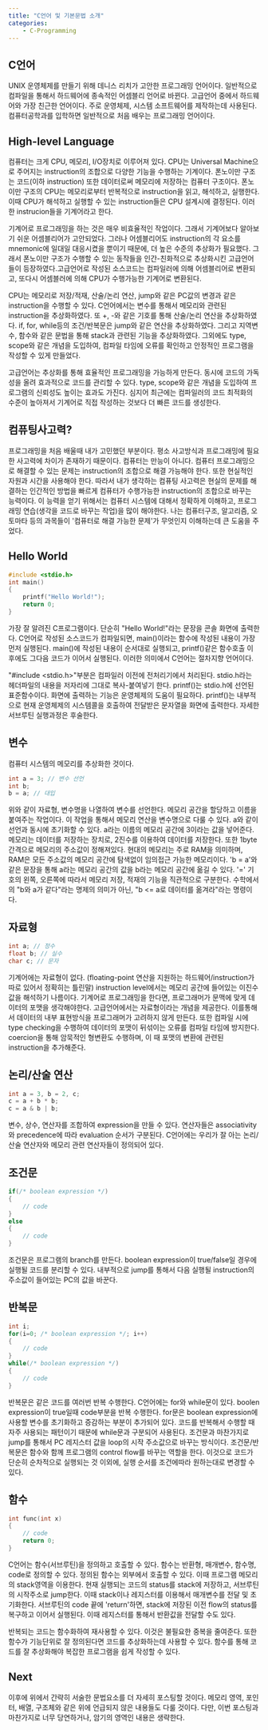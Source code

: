 ```yaml
---
title: "C언어 및 기본문법 소개"
categories:
    - C-Programming
---
```


## C언어
UNIX 운영체제를 만들기 위해 데니스 리치가 고안한 프로그래밍 언어이다. 일반적으로 컴파일을 통해서 하드웨어에 종속적인 어셈블리 언어로 바뀐다. 고급언어 중에서 하드웨어와 가장 친근한 언어이다. 주로 운영체제, 시스템 소프트웨어를 제작하는데 사용된다. 컴퓨터공학과를 입학하면 일반적으로 처음 배우는 프로그래밍 언어이다.

## High-level Language
컴퓨터는 크게 CPU, 메모리, I/O장치로 이루어져 있다. CPU는 Universal Machine으로 주어지는 instruction의 조합으로 다양한 기능을 수행하는 기계이다. 폰노이만 구조는 코드(이하 instruction) 또한 데이터로써 메모리에 저장하는 컴퓨터 구조이다. 폰노이만 구조의 CPU는 메모리로부터 반복적으로 instruction을 읽고, 해석하고, 실행한다. 이때 CPU가 해석하고 실행할 수 있는 instruction들은 CPU 설계시에 결정된다. 이러한 instrucion들을 기계어라고 한다.

기계어로 프로그래밍을 하는 것은 매우 비효율적인 작업이다. 그래서 기계어보다 알아보기 쉬운 어셈블리어가 고안되었다. 그러나 어셈블리어도 instruction의 각 요소를 mnemonic에 일대일 대응시켰을 뿐이기 때문에, 더 높은 수준의 추상화가 필요했다. 그래서 폰노이만 구조가 수행할 수 있는 동작들을 인간-친화적으로 추상화시킨 고급언어들이 등장하였다.고급언어로 작성된 소스코드는 컴파일러에 의해 어셈블리어로 변환되고, 또다시 어셈블러에 의해 CPU가 수행가능한 기계어로 변환된다.

CPU는 메모리로 저장/적재, 산술/논리 연산, jump와 같은 PC값의 변경과 같은 instruction을 수행할 수 있다. C언어에서는 변수를 통해서 메모리와 관련된 instruction을 추상화하였다. 또 +, -와 같은 기호를 통해 산술/논리 연산을 추상화하였다. if, for, while등의 조건/반복문은 jump와 같은 연산을 추상화하였다. 그리고 지역변수, 함수와 같은 문법을 통해 stack과 관련된 기능을 추상화하였다. 그외에도 type, scope와 같은 개념을 도입하여, 컴파일 타임에 오류를 확인하고 안정적인 프로그램을 작성할 수 있게 만들었다.

고급언어는 추상화를 통해 효율적인 프로그래밍을 가능하게 만든다. 동시에 코드의 가독성을 올려 효과적으로 코드를 관리할 수 있다. type, scope와 같은 개념을 도입하여 프로그램의 신뢰성도 높이는 효과도 가진다. 심지어 최근에는 컴파일러의 코드 최적화의 수준이 높아져서 기계어로 직접 작성하는 것보다 더 빠른 코드를 생성한다.

## 컴퓨팅사고력?
프로그래밍을 처음 배울때 내가 고민했던 부분이다. 평소 사고방식과 프로그래밍에 필요한 사고력에 차이가 존재하기 때문이다. 컴퓨터는 만능이 아니다. 컴퓨터 프로그래밍으로 해결할 수 있는 문제는 instruction의 조합으로 해결 가능해야 한다. 또한 현실적인 자원과 시간을 사용해야 한다. 따라서 내가 생각하는 컴퓨팅 사고력은 현실의 문제를 해결하는 인간적인 방법을 빠르게 컴퓨터가 수행가능한 instruction의 조합으로 바꾸는 능력이다. 이 능력을 얻기 위해서는 컴퓨터 시스템에 대해서 정확하게 이해하고, 프로그래밍 연습(생각을 코드로 바꾸는 작업)을 많이 해야한다. 나는 컴퓨터구조, 알고리즘, 오토마타 등의 과목들이 '컴퓨터로 해결 가능한 문제'가 무엇인지 이해하는데 큰 도움을 주었다.

## Hello World
```c
#include <stdio.h>
int main()
{
    printf("Hello World!");
    return 0;
}
```
가장 잘 알려진 C프로그램이다. 단순히 "Hello World!"라는 문장을 콘솔 화면에 출력한다. C언어로 작성된 소스코드가 컴파일되면, main()이라는 함수에 작성된 내용이 가장 먼저 실행된다. main()에 작성된 내용이 순서대로 실행되고, printf()같은 함수호출 이후에도 그다음 코드가 이어서 실행된다. 이러한 의미에서 C언어는 절차지향 언어이다.

"#include <stdio.h>"부분은 컴파일러 이전에 전처리기에서 처리된다. stdio.h라는 헤더파일의 내용을 저자리에 그대로 복사-붙여넣기 한다. printf()는 stdio.h에 선언된 표준함수이다. 화면에 출력하는 기능은 운영체제의 도움이 필요하다. printf()는 내부적으로 현재 운영체제의 시스템콜을 호출하여 전달받은 문자열을 화면에 출력한다. 자세한 서브루틴 실행과정은 후술한다.

## 변수
컴퓨터 시스템의 메모리를 추상화한 것이다.
```c
int a = 3; // 변수 선언
int b;
b = a; // 대입
```
위와 같이 자료형, 변수명을 나열하여 변수를 선언한다. 메모리 공간을 할당하고 이름을 붙여주는 작업이다. 이 작업을 통해서 메모리 연산을 변수명으로 다룰 수 있다. a와 같이 선언과 동시에 초기화할 수 있다. a라는 이름의 메모리 공간에 3이라는 값을 넣어준다. 
메모리는 데이터를 저장하는 장치로, 2진수를 이용하여 데이터를 저장한다. 또한 1byte 간격으로 메모리의 주소값이 정해져있다. 현대의 메모리는 주로 RAM을 의미하며, RAM은 모든 주소값의 메모리 공간에 탐색없이 임의접근 가능한 메모리이다.
'b = a'와 같은 문장을 통해 a라는 메모리 공간의 값을 b라는 메모리 공간에 옮길 수 있다. '=' 기호의 왼쪽, 오른쪽에 따라서 메모리 저장, 적재의 기능을 직관적으로 구분한다. 수학에서의 "b와 a가 같다"라는 명제의 의미가 아닌, "b <= a로 데이터를 옮겨라"라는 명령이다.

## 자료형
```c
int a; // 정수
float b; // 실수
char c; // 문자
```
기계어에는 자료형이 없다. (floating-point 연산을 지원하는 하드웨어/instruction가 따로 있어서 정확히는 틀린말) instruction level에서는 메모리 공간에 들어있는 이진수 값을 해석하기 나름이다. 기계어로 프로그래밍을 한다면, 프로그래머가 문맥에 맞게 데이터의 포맷을 생각해야한다. 고급언어에서는 자료형이라는 개념을 제공한다. 이를통해서 데이터의 내부 표현방식을 프로그래머가 고려하지 않게 만든다. 또한 컴파일 시에 type checking을 수행하여 데이터의 포맷이 뒤섞이는 오류를 컴파일 타임에 방지한다. coercion을 통해 암묵적인 형변환도 수행하며, 이 때 포맷의 변환에 관련된 instruction을 추가해준다.

## 논리/산술 연산
```c
int a = 3, b = 2, c;
c = a + b * b;
c = a & b | b;
```
변수, 상수, 연산자를 조합하여 expression을 만들 수 있다. 연산자들은 associativity와 precedence에 따라 evaluation 순서가 구분된다. C언어에는 우리가 잘 아는 논리/산술 연산자와 메모리 관련 연산자들이 정의되어 있다.

## 조건문
```c
if(/* boolean expression */)
{
    // code
}
else
{
    // code
}
```
조건문은 프로그램의 branch를 만든다. boolean expression이 true/false일 경우에 실행될 코드를 분리할 수 있다. 내부적으로 jump를 통해서 다음 실행될 instruction의 주소값이 들어있는 PC의 값을 바꾼다.

## 반복문
```c
int i;
for(i=0; /* boolean expression */; i++)
{
    // code
}
while(/* boolean expression */)
{
    // code
}
```
반복문은 같은 코드를 여러번 반복 수행한다. C언어에는 for와 while문이 있다. boolen expression이 true일때 code부분을 반복 수행한다. for문은 boolean expression에 사용할 변수를 초기화하고 증감하는 부분이 추가되어 있다. 코드를 반복해서 수행할 때 자주 사용되는 패턴이기 때문에 while문과 구분되어 사용된다. 조건문과 마찬가지로 jump를 통해서 PC 레지스터 값을 loop의 시작 주소값으로 바꾸는 방식이다.
조건문/반복문은 함수와 함께 프로그램의 control flow를 바꾸는 역할을 한다. 이것으로 코드가 단순히 순차적으로 실행되는 것 이외에, 실행 순서를 조건에따라 원하는대로 변경할 수 있다.

## 함수
```c
int func(int x)
{
    // code
    return 0;
}
```
C언어는 함수(서브루틴)을 정의하고 호출할 수 있다. 함수는 반환형, 매개변수, 함수명, code로 정의할 수 있다. 정의된 함수는 외부에서 호출할 수 있다. 이때 프로그램 메모리의 stack영역을 이용한다. 현재 실행되는 코드의 status를 stack에 저장하고, 서브루틴의 시작주소로 jump한다. 이때 stack이나 레지스터를 이용해서 매개변수를 전달 및 초기화한다. 서브루틴의 code 끝에 'return'하면, stack에 저장된 이전 flow의 status를 복구하고 이어서 실행된다. 이때 레지스터를 통해서 반환값을 전달할 수도 있다.

반복되는 코드는 함수화하여 재사용할 수 있다. 이것은 불필요한 중복을 줄여준다. 또한 함수가 기능단위로 잘 정의된다면 코드를 추상화하는데 사용할 수 있다. 함수를 통해 코드를 잘 추상화해야 복잡한 프로그램을 쉽게 작성할 수 있다.

## Next
이후에 위에서 간략히 서술한 문법요소를 더 자세히 포스팅할 것이다. 메모리 영역, 포인터, 배열, 구조체와 같은 위에 언급되지 않은 내용들도 다룰 것이다. 다만, 이번 포스팅과 마찬가지로 너무 당연하거나, 암기의 영역인 내용은 생략한다.